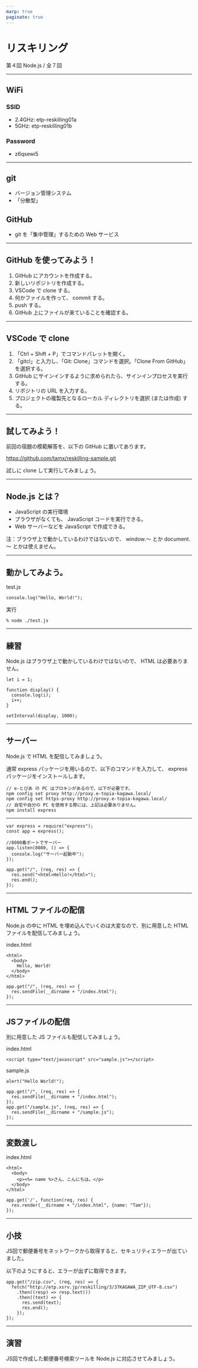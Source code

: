 ```yaml
---
marp: true
paginate: true
---
```

# リスキリング

第４回 Node.js / 全７回

<!-- 
$theme: gaia
template: invert
-->

<!-- footer: リスキリング Node.js -->

---
## WiFi

### SSID
- 2.4GHz: etp-reskilling01a
- 5GHz: etp-reskilling01b

### Password
- z6qsewi5

---
## git

- バージョン管理システム
- 「分散型」

## GitHub

- git を「集中管理」するための Web サービス

---
## GitHub を使ってみよう！

1. GitHub にアカウントを作成する。
1. 新しいリポジトリを作成する。
1. VSCode で clone する。
1. 何かファイルを作って、 commit する。
1. push する。
1. GitHub 上にファイルが来ていることを確認する。

---
## VSCode で clone

1. 「Ctrl + Shift + P」でコマンドパレットを開く。
1. 「gitcl」と入力し、「Git: Clone」コマンドを選択。「Clone From GitHub」を選択する。
1. GitHub にサインインするように求められたら、サインインプロセスを実行する。
1. リポジトリの URL を入力する。
1. プロジェクトの複製先となるローカル ディレクトリを選択 (または作成) する。

---
## 試してみよう！

前回の宿題の模範解答を、以下の GitHub に置いてあります。

https://github.com/tamx/reskilling-sample.git

試しに clone して実行してみましょう。

---
## Node.js とは？

- JavaScript の実行環境
- ブラウザがなくても、 JavaScript コードを実行できる。
- Web サーバーなどを JavaScript で作成できる。

注：ブラウザ上で動かしているわけではないので、 window.～ とか document.～ とかは使えません。

---
## 動かしてみよう。

test.js
~~~
console.log("Hello, World!");
~~~

実行
~~~
% node ./test.js
~~~

---
## 練習

Node.js はブラウザ上で動かしているわけではないので、 HTML は必要ありません。

~~~
let i = 1;

function display() {
  console.log(i);
  i++;
}

setInterval(display, 1000);
~~~

---
## サーバー

Node.js で HTML を配信してみましょう。

通常 express パッケージを用いるので、以下のコマンドを入力して、 express パッケージをインストールします。

~~~
// e-とぴあ の PC はプロキシがあるので、以下が必要です。
npm config set proxy http://proxy.e-topia-kagawa.local/
npm config set https-proxy http://proxy.e-topia-kagawa.local/
// 自宅や自分の PC を使用する際には、上記は必要ありません。
npm install express
~~~

---

~~~
var express = require("express");
const app = express();

//8080番ポートでサーバー
app.listen(8080, () => {
  console.log("サーバー起動中");
});

app.get("/", (req, res) => {
  res.send("<html>Hello!</html>");
  res.end();
});
~~~

---
## HTML ファイルの配信

Node.js の中に HTML を埋め込んでいくのは大変なので、別に用意した HTML ファイルを配信してみましょう。

index.html
~~~
<html>
  <body>
    Hello, World!
  </body>
</html>
~~~

~~~
app.get("/", (req, res) => {
  res.sendFile(__dirname + "/index.html");
});
~~~

---
## JSファイルの配信

別に用意した JS ファイルも配信してみましょう。

index.html
~~~
<script type="text/javascript" src="sample.js"></script>
~~~

sample.js
~~~
alert("Hello World!");
~~~

~~~
app.get("/", (req, res) => {
  res.sendFile(__dirname + "/index.html");
});
app.get("/sample.js", (req, res) => {
  res.sendFile(__dirname + "/sample.js");
});
~~~

---
## 変数渡し

index.html
~~~
<html>
  <body>
    <p><%= name %>さん、こんにちは。</p>
  </body>
</html>
~~~

~~~
app.get('/', function(req, res) {
  res.render(__dirname + "/index.html", {name: "Tam"});
});
~~~

---
## 小技

JS回で郵便番号をネットワークから取得すると、セキュリティエラーが出ていました。

以下のようにすると、エラーが出ずに取得できます。

~~~
app.get("/zip.csv", (req, res) => {
  fetch("http://etp.xsrv.jp/reskilling/3/37KAGAWA_ZIP_UTF-8.csv")
    .then((resp) => resp.text())
    .then((text) => {
      res.send(text);
      res.end();
    });
});
~~~

---
## 演習

JS回で作成した郵便番号検索ツールを Node.js に対応させてみましょう。
